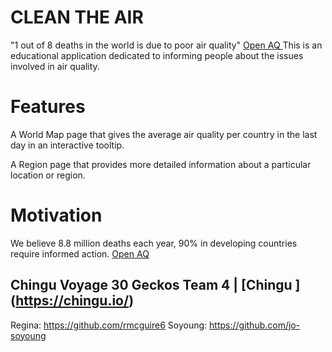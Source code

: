 # CLEAN THE AIR

"1 out of 8 deaths in the world is due to poor air quality" [Open AQ ](https://openAQ.org)
This is an educational application dedicated to informing people about the issues involved in air quality.

# Features

A World Map page that gives the average air quality per country in the last day in an interactive tooltip.

A Region page that provides more detailed information about a particular location or region.

# Motivation

We believe 8.8 million deaths each year, 90% in developing countries require informed action. [Open AQ ](https://openAQ.org/#/why)

## Chingu Voyage 30 Geckos Team 4 | [Chingu ] (https://chingu.io/)

Regina: https://github.com/rmcguire6
Soyoung: https://github.com/jo-soyoung

